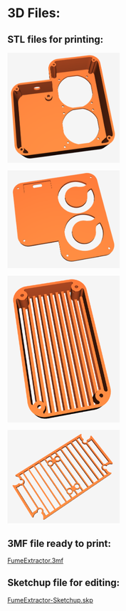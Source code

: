 # 3D Files:

## STL files for printing:
<a href="Body.stl"><img src="Body.png?raw=true" width=50% ></a>

<a href="BackCover.stl"><img src="BackCover.png?raw=true" width=50% ></a>

<a href="InletGrill.stl"><img src="InletGrill.png?raw=true" width=50% ></a>

<a href="FilterGrill.stl"><img src="FilterGrill.png?raw=true" width=50% ></a>

## 3MF file ready to print:

[FumeExtractor.3mf](FumeExtractor.3mf?raw=true)

## Sketchup file for editing:

[FumeExtractor-Sketchup.skp](FumeExtractor-Sketchup.skp?raw=true)

